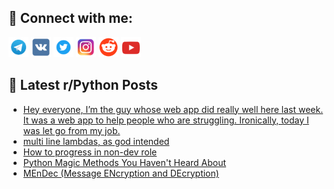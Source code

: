 ## 🔎 Connect with me:
[<img src="https://github.com/bullbesh/bullbesh/blob/main/images/Telegram.png" width="32" height="32" />](https://t.me/bullbesh)
[<img src="https://github.com/bullbesh/bullbesh/blob/main/images/VK.png" width="32" height="32" />](https://vk.com/bullbesh)
[<img src="https://github.com/bullbesh/bullbesh/blob/main/images/Twitter.png" width="32" height="32" />](https://twitter.com/bullbesh1)
[<img src="https://github.com/bullbesh/bullbesh/blob/main/images/Instagram.png" width="32" height="32" />](https://www.instagram.com/bullbesh)
[<img src="https://github.com/bullbesh/bullbesh/blob/main/images/Reddit.png" width="32" height="32" />](https://www.reddit.com/user/bullbesh)
[<img src="https://github.com/bullbesh/bullbesh/blob/main/images/YouTube.png" width="32" height="32" />](https://www.youtube.com/channel/UCtfjRs6uzgq5mfm8S06WTcg)

## 📕 Latest r/Python Posts
<!-- BLOG-POST-LIST:START -->
- [Hey everyone, I’m the guy whose web app did really well here last week. It was a web app to help people who are struggling. Ironically, today I was let go from my job.](https://www.reddit.com/r/Python/comments/zq3sbt/hey_everyone_im_the_guy_whose_web_app_did_really/)
- [multi line lambdas, as god intended](https://www.reddit.com/r/Python/comments/zq2b1f/multi_line_lambdas_as_god_intended/)
- [How to progress in non-dev role](https://www.reddit.com/r/Python/comments/zq1tw5/how_to_progress_in_nondev_role/)
- [Python Magic Methods You Haven&#39;t Heard About](https://www.reddit.com/r/Python/comments/zq08vo/python_magic_methods_you_havent_heard_about/)
- [MEnDec &lpar;Message ENcryption and DEcryption&rpar;](https://www.reddit.com/r/Python/comments/zpwwmn/mendec_message_encryption_and_decryption/)
<!-- BLOG-POST-LIST:END -->
